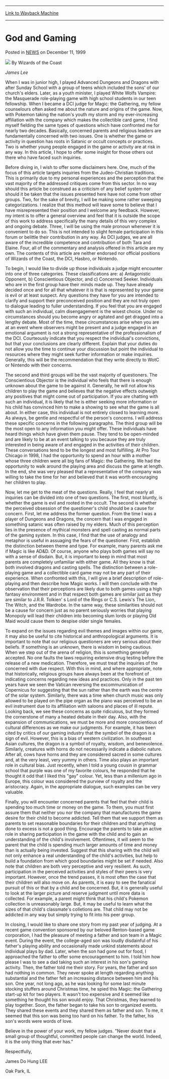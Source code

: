 
---
[Link to Wayback Machine](https://web.archive.org/web/20210306202704/https://magic.wizards.com/en/articles/archive/god-and-gaming-1999-11-12)

[_metadata_:author]:- "Wizards of the Coast"
[_metadata_:description]:- "James Lee When I was in junior high, I played Advanced Dungeons and Dragons with after Sunday School with a group of teens which included the sons' of our church's elders. Later, as a youth minister, I played White Wolfs Vampire: the Masquerade role-playing game with high school students in our teen fellowship. When I became a DCI judge for Magic: the Gathering, my fellow"
[_metadata_:generator]:- "Drupal 7 (http://drupal.org)"
[_metadata_:node]:- "937826"
[_metadata_:path_date]:- "1999-11-12"
[_metadata_:publish_date]:- "1999-12-11"
[_metadata_:source]:- "div-main-content"
[_metadata_:title]:- "God and Gaming"
[_metadata_:wayback_capture_timestamp]:- "2021-03-06 20:27:04"
[_metadata_:wayback_raw_url]:- "https://web.archive.org/web/20210306202704id_/https://magic.wizards.com/en/articles/archive/god-and-gaming-1999-11-12"
[_metadata_:wayback_url]:- "https://magic.wizards.com/en/articles/archive/god-and-gaming-1999-11-12"
---


God and Gaming
==============



 Posted in [NEWS](/en/articles?source=MX_Nav2020)
 on December 11, 1999 






![](https://media.magic.wizards.com/styles/auth_small/public/images/person/wizards_author.jpg)
By Wizards of the Coast











*James Lee*


When I was in junior high, I played Advanced Dungeons and Dragons with after Sunday School with a group of teens which included the sons' of our church's elders. Later, as a youth minister, I played White Wolfs Vampire: the Masquerade role-playing game with high school students in our teen fellowship. When I became a DCI judge for Magic: the Gathering, my fellow counselours often asked me about the nature and origins of the game. Now, with Pokemon taking the nation's youth my storm and my ever-increasing affiliation with the company which makes the collectible card game, I find myself fielding the same types of questions which have confronted me for nearly two decades. Basically, concerned parents and religious leaders are fundamentally concerned with two issues. One is whether the game or activity in question has roots in Satanic or occult concepts or practices. Two is whether young people engaged in the game or activity are at risk in any way. In this article, I hope to offer some insight for those others out there who have faced such inquiries.


Before diving in, I wish to offer some disclaimers here. One, much of the focus of this article targets inquiries from the Judeo-Christian traditions. This is primarily due to my personal experiences and the perception that the vast majority of the addressed critiques come from this sector. In no way should this article be construed as a criticism of any belief system nor should it be taken that the issues presented here have not come from other groups. Two, for the sake of brevity, I will be making some rather sweeping categorizations. I realize that this method will leave some to believe that I have misrepresented their position and I welcome any feedback. However, my intent is to offer a general overview and feel that it is outside the scope of this work to address specifically the many details of this very complex and ongoing debate. Three, I will be using the male pronoun whenever it is convenient to do so. This is not intended to slight female participation in this forum or belittle their contribution in any way. As DCI judges, we are all aware of the incredible competence and contribution of both Tara and Elaine. Four, all of the commentary and analysis offered in this article are my own. The contents of this article are neither endorsed nor official positions of Wizards of the Coast, the DCI, Hasbro, or Nintendo.


To begin, I would like to divide up those individuals a judge might encounter into one of three categories. These classifications are: a) Antagonistic Opponent, b) Conscientious Objector, and c) Concerned Seeker. Individuals who are in the first group have their minds made up. They have already decided once and for all that whatever it is that is represented by your game is evil or at least suspect. Any questions they have for you are intended to clarify and support their preconceived position and they are not truly open to dialogue leading to fuller understanding. If you feel that you are engaged with such an individual, calm disengagement is the wisest choice. Under no circumstances should you become angry or agitated and get dragged into a lengthy debate. Most of the time, these circumstances arise when you are at an event where observers might be present and a judge engaged in an emotional argument is not a strong representative of the professionalism of the DCI. Courteously indicate that you respect the individual's convictions, but that your conclusions are clearly different. Explain that your duties do not allow you the time to continue your discussion but point the individual to resources where they might seek further information or make inquiries. Generally, this will be the recommendation that they write directly to WotC or Nintendo with their concerns.


The second and third groups will be the vast majority of questioners. The Conscientious Objector is the individual who feels that there is enough unknown about the game to be against it. Generally, he will not allow his children to play the game and believes that the negative effects outweigh any positives that might come out of participation. If you are chatting with such an individual, it is likely that he is either seeking more information or his child has convinced him to make a showing to see what the game is all about. In either case, this individual is not entirely closed to learning more. As always, be gentle and respectful of the person's concerns. I will address these specific concerns in the following paragraphs. The third group will be the most open to any information you might offer. These individuals have heard things which have given them pause. They tend to be open-minded and are likely to be at an event talking to you because they are truly interested in being aware of and engaged in the activities of their children. These conversations tend to be the longest and most fulfilling. At Pro Tour Chicago in 1998, I had the opportunity to spend an hour with a mother whose three children were all big fans of Magic: the Gathering. We had the opportunity to walk around the playing area and discuss the game at length. In the end, she was very pleased that a representative of the company was willing to take the time for her and believed that it was worth encouraging her children to play.


Now, let me get to the meat of the questions. Really, I feel that nearly all inquiries can be divided into one of two questions. The first, most bluntly, is whether the game is evil and rooted in the occult. The second is whether the perceived obsession of the questioner's child should be a cause for concern. First, let me address the former question. From the time I was a player of Dungeons and Dragons, the concern that I was engaged in something satanic was often raised by my elders. Much of this perception lies in the presence of mythical monsters and spell casting as normal parts of the gaming system. In this case, I find that the use of analogy and metaphor is useful in assuaging the fears of the questioner. First, establish the distinction between theme and type. For example, many parents ask me if Magic is like AD&D. Of course, anyone who plays both games will say no with a sense of disdain. But, it is important to keep in mind that most parents are completely unfamiliar with either game. All they know is that both involved dragons and casting spells. The distinction between a role-playing game and a collectible card game may not be any part of their experience. When confronted with this, I will give a brief description of role-playing and then describe how Magic works. I will then conclude with the observation that their perceptions are likely due to both games using a high fantasy environment and in that respect both games are similar just as they are similar to J.R.R. Tolkien' s Lord of the Rings or C.S. Lewis's The Lion, The Witch, and the Wardrobe. In the same way, these similarities should not be a cause for concern just as no parent seriously worries that playing Monopoly will lead their children into becoming slum lords or playing Old Maid would cause them to despise older single females.


To expand on the issues regarding evil themes and images within our game, it may also be useful to cite historical and anthropological arguments. It is important to note that our religious questioners are very serious about their beliefs. If something is an unknown, there is wisdom in being cautious. When we step out of the arena of religion, this is something generally accepted. No one faults the laws requiring extensive drug testing before the release of a new medication. Therefore, we must treat the inquiries of the concerned with due respect. With this in mind, and where appropriate, note that historically, religious groups have always been at the forefront of indicating concerns regarding new ideas and practices. Only in the past ten years have we seen the Vatican reversing the excommunication of Copernicus for suggesting that the sun rather than the earth was the centre of the solar system. Similarly, there was a time when church music was only allowed to be played on the pipe organ as the piano was perceived to be an evil instrument due to its affiliation with saloons and places of ill repute. Looking back, we see these concerns as quite ridiculous, but they formed the cornerstone of many a heated debate in their day. Also, with the expansion of communications, we must be more and more conscientious of cultural differences as we make our judgments. For example, it has been cited by critics of our gaming industry that the symbol of the dragon is a sign of evil. However, this is a bias of western civilization. In southeast Asian cultures, the dragon is a symbol of royalty, wisdom, and benevolence. Similarly, creatures with horns do not necessarily indicate a diabolic nature. After all, cows have horns and they are considered sacred in some cultures and, at the very least, very yummy in others. Time also plays an important role in cultural bias. Just recently, when I told a young cousin in grammar school that purple was one of my favorite colours, he responded that he thought it odd that I liked this "gay" colour. Yet, less than a millenium ago in Europe, this colour was considered the purview of royalty and the aristocracy. Again, in the appropriate dialogue, such examples can be very valuable.


Finally, you will encounter concerned parents that feel that their child is spending too much time or money on the game. To them, you must first assure them that neither you nor the company that manufactures the game desire for their child to become addicted. Tell them that we support them as parents to set reasonable boundaries for their children and that anything done to excess is not a good thing. Encourage the parents to take an active role in sharing participation in the game with the child and to gain an understanding of the child's involvement. Oftentimes, it will seem to the parent that the child is spending much larger amounts of time and money than is actually being invested. Suggest that this sharing with the child will not only enhance a real understanding of the child's activities, but help to build a foundation from which good boundaries might be set if needed. Also note that children are both very perceptive and very resilient. As such, participation in the perceived activities and styles of their peers is very important. However, once the trend passes, it is most often the case that their children will also move on. As parents, it is easy to see the fanatical pursuit of this or that by a child and be concerned. But, it is generally useful to look at the larger picture and reserve judgment until more data is collected. For example, a parent might think that his child's Pokemon collection is unreasonably large. But, it may be useful to learn what the sizes of that child's classmate's colletions are. That child may not be addicted in any way but simply trying to fit into his peer group.


In closing, I would like to share one story from my past year of judging. At a recent game convention sponsored by our beloved Renton-based game corporation, I had the pleasure of meeting a father and son team in a Magic event. During the event, the college-aged son was loudly disdainful of his father's playing ability and occasionally made unkind statements about individual plays by dad. Later, when the son had gone out for food, I approached the father to offer some encouragement to him. I told him how please I was to see a dad taking such an interest in his son's gaming activity. Then, the father told me their story. For years, the father and son had nothing in common. They never spoke at length regarding anything substantial and the father felt an increasing distance between him and his son. One year, not long ago, as he was looking for some last minute stocking stuffers around Christmas time, he spied this Magic: the Gathering start-up kit for two players. It wasn't too expensive and it seemed like something he thought his son would enjoy. That Christmas, they learned to play together. Soon, the father began to take his son to organized events. They shared these events and they shared them as father and son. To me, it seemed that this son was being too hard on his father. To the father, his son's words were words of love.


Believe in the power of your work, my fellow judges. "Never doubt that a small group of thoughtful, committed people can change the world. Indeed, it is the only thing that ever has."


Respectfully,


James Do Hung LEE  

Oak Park, IL







